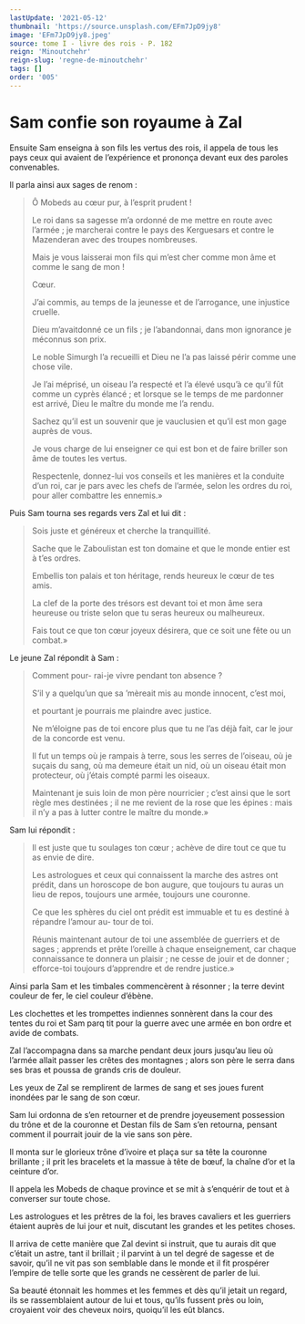 ```yaml
---
lastUpdate: '2021-05-12'
thumbnail: 'https://source.unsplash.com/EFm7JpD9jy8'
image: 'EFm7JpD9jy8.jpeg'
source: tome I - livre des rois - P. 182
reign: 'Minoutchehr'
reign-slug: 'regne-de-minoutchehr'
tags: []
order: '005'
---
```


# Sam confie son royaume à Zal

Ensuite Sam enseigna à son fils les vertus des rois, il appela de tous les pays ceux qui avaient de l’expérience et prononça devant eux des paroles convenables.

Il parla ainsi aux sages de renom :

> Ô Mobeds au cœur pur, à l’esprit prudent !
>
> Le roi dans sa sagesse m’a ordonné de me mettre en route avec l’armée ; je marcherai contre le pays des Kerguesars et contre le Mazenderan avec des troupes nombreuses.
>
> Mais je vous laisserai mon fils qui m’est cher comme mon âme et comme le sang de mon !
>
> Cœur.
>
> J’ai commis, au temps de la jeunesse et de l’arrogance, une injustice cruelle.
>
> Dieu m’avaitdonné ce un fils ; je l’abandonnai, dans mon ignorance je méconnus son prix.
>
> Le noble Simurgh l’a recueilli et Dieu ne l’a pas laissé périr comme une chose vile.
>
> Je l’ai méprisé, un oiseau l’a respecté et l’a élevé usqu’à ce qu’il fût comme un cyprès élancé ; et lorsque se le temps de me pardonner est arrivé, Dieu le maître du monde me l’a rendu.
>
> Sachez qu’il est un souvenir que je vauclusien et qu’il est mon gage auprès de vous.
>
> Je vous charge de lui enseigner ce qui est bon et de faire briller son âme de toutes les vertus.
>
> Respectenle, donnez-lui vos conseils et les manières et la conduite d’un roi, car je pars avec les chefs de l’armée, selon les ordres du roi, pour aller combattre les ennemis.»

Puis Sam tourna ses regards vers Zal et lui dit :

> Sois juste et généreux et cherche la tranquillité.
>
> Sache que le Zaboulistan est ton domaine et que le monde entier est à t’es ordres.
>
> Embellis ton palais et ton héritage, rends heureux le cœur de tes amis.
>
> La clef de la porte des trésors est devant toi et mon âme sera heureuse ou triste selon que tu seras heureux ou malheureux.
>
> Fais tout ce que ton cœur joyeux désirera, que ce soit une fête ou un combat.»

Le jeune Zal répondit à Sam :

> Comment pour-
rai-je vivre pendant ton absence ?
>
> S’il y a quelqu’un que sa ’mèreait mis au monde innocent, c’est moi,
>
> et pourtant je pourrais me plaindre avec justice.
>
> Ne m’éloigne pas de toi encore plus que tu ne l’as déjà fait, car le jour de la concorde est venu.
>
> Il fut un temps où je rampais à terre, sous les serres de l’oiseau, où je suçais du sang, où ma demeure était un nid, où un oiseau était mon protecteur, où j’étais compté parmi les oiseaux.
>
> Maintenant je suis loin de mon père nourricier ; c’est ainsi que le sort règle mes destinées ; il ne me revient de la rose que les épines : mais il n’y a pas à lutter contre le maître du monde.»

Sam lui répondit :

> Il est juste que tu soulages ton cœur ; achève de dire tout ce que tu as envie de dire.
>
> Les astrologues et ceux qui connaissent la marche des astres ont prédit, dans un horoscope de bon augure, que toujours tu auras un lieu de repos, toujours une armée, toujours une couronne.
>
> Ce que les sphères du ciel ont prédit est immuable et tu es destiné à répandre l’amour au-
tour de toi.
>
> Réunis maintenant autour de toi une assemblée de guerriers et de sages ; apprends et prête l’oreille à chaque enseignement, car chaque connaissance te donnera un plaisir ; ne cesse de jouir et de donner ; efforce-toi toujours d’apprendre et de rendre justice.»

Ainsi parla Sam et les timbales commencèrent à résonner ; la terre devint couleur de fer, le ciel couleur d’ébène.

Les clochettes et les trompettes indiennes sonnèrent dans la cour des tentes du roi et Sam parq tit pour la guerre avec une armée en bon ordre et avide de combats.

Zal l’accompagna dans sa marche pendant deux jours jusqu’au lieu où l’armée allait passer les crêtes des montagnes ; alors son père le serra dans ses bras et poussa de grands cris de douleur.

Les yeux de Zal se remplirent de larmes de sang et ses joues furent inondées par le sang de son cœur.

Sam lui ordonna de s’en retourner et de prendre joyeusement possession du trône et de la couronne et Destan fils de Sam s’en retourna, pensant comment il pourrait jouir de la vie sans son père.

Il monta sur le glorieux trône d’ivoire et plaça sur sa tête la couronne brillante ; il prit les bracelets et la massue à tête de bœuf, la chaîne d’or et la ceinture d’or.

Il appela les Mobeds de chaque province et se mit à s’enquérir de tout et à converser sur toute chose.

Les astrologues et les prêtres de la foi, les braves cavaliers et les guerriers étaient auprès de lui jour et nuit, discutant les grandes et les petites choses.

Il arriva de cette manière que Zal devint si instruit, que tu aurais dit que c’était un astre, tant il brillait ; il parvint à un tel degré de sagesse et de savoir, qu’il ne vit pas son semblable dans le monde et il fit prospérer l’empire de telle sorte que les grands ne cessèrent de parler de lui.

Sa beauté étonnait les hommes et les femmes et dès qu’il jetait un regard, ils se rassemblaient autour de lui et tous, qu’ils fussent près ou loin, croyaient voir des cheveux noirs, quoiqu’il les eût blancs.
